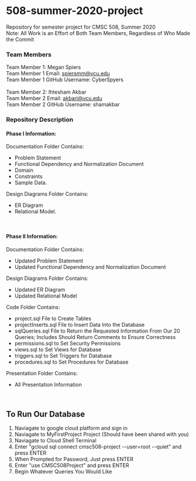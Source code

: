 # 508-summer-2020-project
Repository for semester project for CMSC 508, Summer 2020 <br/>
Note: All Work is an Effort of Both Team Members, Regardless of Who Made the Commit


### Team Members ###
Team Member 1: Megan Spiers <br/>
Team Member 1 Email: spiersmm@vcu.edu <br/>
Team Member 1 GitHub Username: CyberSpyers <br/>
<br/>
Team Member 2: Ihtesham Akbar <br/>
Team Member 2 Email: akbari@vcu.edu <br/>
Team Member 2 GitHub Username: shamakbar <br/>


### Repository Description ###
#### Phase I Information: ####
Documentation Folder Contains: <br/>
- Problem Statement <br/>
- Functional Dependency and Normalization Document <br/>
- Domain <br/>
- Constraints <br/>
- Sample Data. <br/>

Design Diagrams Folder Contains:
- ER Diagram <br/>
- Relational Model. <br/>

<br/>

#### Phase II Information: ####
Documentation Folder Contains: <br/>
- Updated Problem Statement <br/>
- Updated Functional Dependency and Normalization Document <br/>

Design Diagrams Folder Contains: <br/>
- Updated ER Diagram <br/>
- Updated Relational Model <br/>

Code Folder Contains: <br/>
- project.sql File to Create Tables <br/>
- projectInserts.sql File to Insert Data Into the Database <br/>
- sqlQueries.sql File to Return the Requested Information From Our 20 Queries; Includes Should Return Comments to Ensure Correctness <br/>
- permissions.sql to Set Security Permissions
- views.sql to Set Views for Database <br/>
- triggers.sql to Set Triggers for Database <br/>
- procedures.sql to Set Procedures for Database <br/>

Presentation Folder Contains: <br/>
- All Presentation Information <br/>

<br/>

## To Run Our Database ###
1. Naviagate to google cloud platform and sign in
2. Naviagate to MyFirstProject Project (Should have been shared with you)
3. Naviagate to Cloud Shell Terminal
4. Enter "gcloud sql connect cmsc508-project --user=root --quiet" and press ENTER
5. When Prompted for Password, Just press ENTER
6. Enter "use CMSC508Project" and press ENTER
7. Begin Whatever Queries You Would Like

